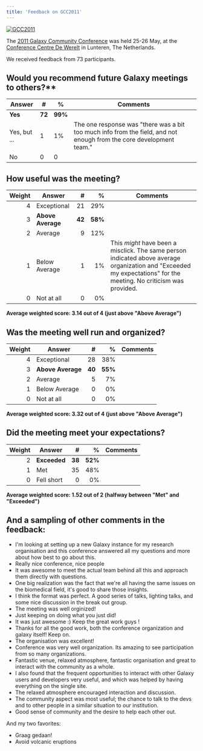 ```yaml
---
title: 'Feedback on GCC2011'
---
```


[<img class='mx-auto' src="/events/GCC2011Logo400.png" alt="GCC2011" />](http://galaxy.psu.edu/gcc2011/)

The [2011 Galaxy Community Conference](/events/gcc2011/) was held 25-26 May, at the [Conference Centre De Werelt](http://www.congrescentrum.com/accommodations/de_werelt) in Lunteren, The Netherlands. 

We received feedback from 73 participants.

## Would you recommend future Galaxy meetings to others?**

| Answer |  #  |  %  |  Comments  | 
| ------ | --- | --- | --------- | 
| **Yes** |  **72**  |  **99%**  |   | 
| Yes, but ... |  1  |  1%  |  The one response was "there was a bit too much info from the field, and not enough from the core development team."  | 
| No |  0  |  0  |   | 

## How useful was the meeting?

| Weight | Answer |  # |  % | Comments 
| ----: | ---- | ----: | ----: | ---- |
| 4 | Exceptional | 21 | 29% | |</td>
| 3 | **Above Average** | **42** | **58%** |
| 2 | Average | 9 | 12% | |
| 1 | Below Average | 1 | 1% | This *might* have been a misclick.  The same person indicated above average organization and "Exceeded my expectations" for the meeting.  No criticism was provided. |
| 0 | Not at all | 0 | 0% | |

**Average weighted score: 3.14 out of 4 (just above "Above Average")**

## Was the meeting well run and organized?

| Weight | Answer |  # |  % | Comments 
| ----: | ---- | ----: | ----: | ---- |
| 4 | Exceptional | 28 | 38% | |</td>
| 3 | **Above Average** | **40** | **55%** | |
| 2 | Average | 5 | 7% | |
| 1 | Below Average | 0 | 0% | |
| 0 | Not at all | 0 | 0% | | 

**Average weighted score: 3.32 out of 4 (just above "Above Average")**

## Did the meeting meet your expectations?

| Weight | Answer |  # |  % | Comments 
| ----: | ---- | ----: | ----: | ---- |
| 2 | **Exceeded** | **38** | **52%** | |
| 1 | Met | 35 | 48% | |
| 0 |  Fell short | 0 | 0% | |

**Average weighted score: 1.52 out of 2 (halfway between "Met" and "Exceeded")**


## And a sampling of other comments in the feedback:

* I'm looking at setting up a new Galaxy instance for my research organisation and this conference answered all my questions and more about how best to go about this.
* Really nice conference, nice people
* It was awesome to meet the actual team behind all this and approach them directly with questions.
* One big realization was the fact that we're all having the same issues on the biomedical field, it's good to share those insights.
* I think the format was perfect. A good series of talks, lighting talks, and some nice discussion in the break out group.
* The meeting was well orginized!
* Just keeping on doing what you just did!
* It was just awesome :) Keep the great work guys !
* Thanks for all the good work, both the conference organization and galaxy itself! Keep on.
* The organisation was excellent!
* Conference was very well organization.  Its amazing to see participation from so many organizations.
* Fantastic venue, relaxed atmosphere, fantastic organisation and great to interact with the community as a whole. 
* I also found that the frequent opportunities to interact with other Galaxy users and developers very useful, and which was helped by having everything on the single site.
* The relaxed atmosphere encouraged interaction and discussion.
* The community aspect was most useful; the chance to talk to the devs and to other people in a similar situation to our institution.
* Good sense of community and the desire to help each other out.

And my two favorites:

* Graag gedaan!
* Avoid volcanic eruptions
